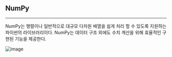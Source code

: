 ## NumPy 
---

NumPy는 행렬이나 일반적으로 대규모 다차원 배열을 쉽게 처리 할 수 있도록 지원하는 파이썬의 라이브러리이다.
NumPy는 데이터 구조 외에도 수치 계산을 위해 효율적인 구현된 기능을 제공한다.

![image](https://user-images.githubusercontent.com/77952321/147807105-7a93e9c1-f0fb-4099-8818-b498e7dc429d.png)

